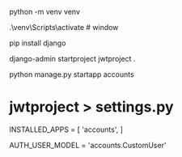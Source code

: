 python -m venv venv 

.\venv\Scripts\activate # window

pip install django

django-admin startproject jwtproject .

python manage.py startapp accounts

# jwtproject > settings.py 
INSTALLED_APPS = [
    'accounts',
]

AUTH_USER_MODEL = 'accounts.CustomUser'